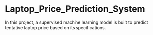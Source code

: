 # Laptop_Price_Prediction_System
In this project, a supervised machine learning model is built to predict tentative laptop price based on its specifications.
